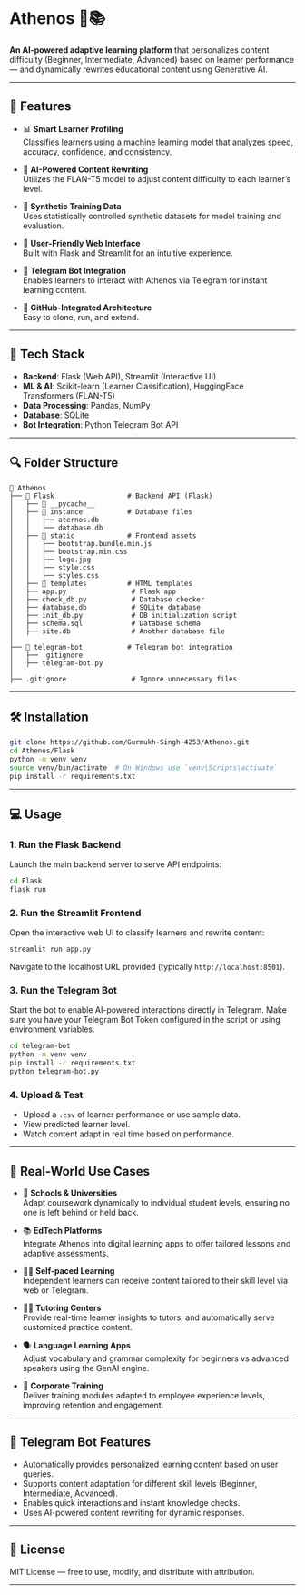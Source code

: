 # Athenos 🧠📚  
**An AI-powered adaptive learning platform** that personalizes content difficulty (Beginner, Intermediate, Advanced) based on learner performance — and dynamically rewrites educational content using Generative AI.  

---

## 🚀 Features

- 📊 **Smart Learner Profiling**  
  Classifies learners using a machine learning model that analyzes speed, accuracy, confidence, and consistency.

- 🤖 **AI-Powered Content Rewriting**  
  Utilizes the FLAN-T5 model to adjust content difficulty to each learner’s level.

- 🧪 **Synthetic Training Data**  
  Uses statistically controlled synthetic datasets for model training and evaluation.

- 🎨 **User-Friendly Web Interface**  
  Built with Flask and Streamlit for an intuitive experience.

- 🤖 **Telegram Bot Integration**  
  Enables learners to interact with Athenos via Telegram for instant learning content.

- 🔗 **GitHub-Integrated Architecture**  
  Easy to clone, run, and extend.

---

## 🧠 Tech Stack

- **Backend**: Flask (Web API), Streamlit (Interactive UI)  
- **ML & AI**: Scikit-learn (Learner Classification), HuggingFace Transformers (FLAN-T5)  
- **Data Processing**: Pandas, NumPy  
- **Database**: SQLite  
- **Bot Integration**: Python Telegram Bot API  

---

## 🔍 Folder Structure  

```
📁 Athenos
├── 📁 Flask                  # Backend API (Flask)
│   ├── 📁 __pycache__
│   ├── 📁 instance           # Database files
│   │   ├── aternos.db
│   │   ├── database.db
│   ├── 📁 static             # Frontend assets
│   │   ├── bootstrap.bundle.min.js
│   │   ├── bootstrap.min.css
│   │   ├── logo.jpg
│   │   ├── style.css
│   │   ├── styles.css
│   ├── 📁 templates          # HTML templates
│   ├── app.py                # Flask app
│   ├── check_db.py           # Database checker
│   ├── database.db           # SQLite database
│   ├── init_db.py            # DB initialization script
│   ├── schema.sql            # Database schema
│   ├── site.db               # Another database file
│
├── 📁 telegram-bot           # Telegram bot integration
│   ├── .gitignore
│   ├── telegram-bot.py
│
├── .gitignore                # Ignore unnecessary files
```

---

## 🛠 Installation  

```bash
git clone https://github.com/Gurmukh-Singh-4253/Athenos.git
cd Athenos/Flask
python -m venv venv
source venv/bin/activate  # On Windows use `venv\Scripts\activate` 
pip install -r requirements.txt
```

---

## 💻 Usage  

### **1. Run the Flask Backend**  
Launch the main backend server to serve API endpoints:
```bash
cd Flask
flask run
```

### **2. Run the Streamlit Frontend**  
Open the interactive web UI to classify learners and rewrite content:
```bash
streamlit run app.py
```
Navigate to the localhost URL provided (typically `http://localhost:8501`).

### **3. Run the Telegram Bot**  
Start the bot to enable AI-powered interactions directly in Telegram.
Make sure you have your Telegram Bot Token configured in the script or using environment variables.
```bash
cd telegram-bot
python -m venv venv
pip install -r requirements.txt
python telegram-bot.py
```

### **4. Upload & Test**  
- Upload a `.csv` of learner performance or use sample data.
- View predicted learner level.
- Watch content adapt in real time based on performance.

---

## 🧩 Real-World Use Cases

- 🏫 **Schools & Universities**  
  Adapt coursework dynamically to individual student levels, ensuring no one is left behind or held back.

- 📚 **EdTech Platforms**  
  Integrate Athenos into digital learning apps to offer tailored lessons and adaptive assessments.

- 👩‍💻 **Self-paced Learning**  
  Independent learners can receive content tailored to their skill level via web or Telegram.

- 🧑‍🏫 **Tutoring Centers**  
  Provide real-time learner insights to tutors, and automatically serve customized practice content.

- 🗣️ **Language Learning Apps**  
  Adjust vocabulary and grammar complexity for beginners vs advanced speakers using the GenAI engine.

- 💼 **Corporate Training**  
  Deliver training modules adapted to employee experience levels, improving retention and engagement.

---

## 🤖 Telegram Bot Features  
- Automatically provides personalized learning content based on user queries.  
- Supports content adaptation for different skill levels (Beginner, Intermediate, Advanced).  
- Enables quick interactions and instant knowledge checks.  
- Uses AI-powered content rewriting for dynamic responses.  

---

## 📝 License  

MIT License — free to use, modify, and distribute with attribution.  

---



